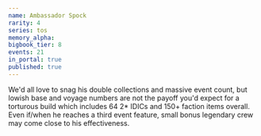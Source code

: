 ```yaml
---
name: Ambassador Spock
rarity: 4
series: tos
memory_alpha:
bigbook_tier: 8
events: 21
in_portal: true
published: true
---
```


We'd all love to snag his double collections and massive event count, but lowish base and voyage numbers are not the payoff you'd expect for a torturous build which includes 64 2* IDICs and 150+ faction items overall. Even if/when he reaches a third event feature, small bonus legendary crew may come close to his effectiveness.
